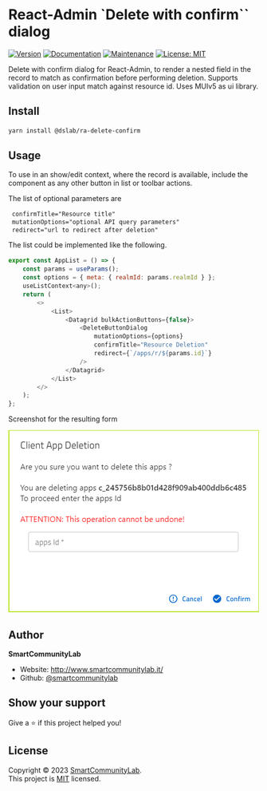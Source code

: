 # React-Admin `Delete with confirm`` dialog

[![Version](https://img.shields.io/npm/v/@dslab/ra-delete-confirm.svg)](https://www.npmjs.com/package/@dslab/ra-delete-confirm)
[![Documentation](https://img.shields.io/badge/documentation-yes-brightgreen.svg)](https://github.com/smartcommunitylab/react-admin-packages/blob/master/packages/ra-jsonschema-input/README.md)
[![Maintenance](https://img.shields.io/badge/Maintained%3F-yes-green.svg)](https://github.com/smartcommunitylab/react-admin-packages/graphs/commit-activity)
[![License: MIT](https://img.shields.io/badge/license-MIT-yellow)](https://github.com/smartcommunitylab/react-admin-packages/blob/master/LICENSE)

Delete with confirm dialog for React-Admin, to render a nested field in the record to match as confirmation before performing deletion.
Supports validation on user input match against resource id. Uses MUIv5 as ui library.

## Install

```sh
yarn install @dslab/ra-delete-confirm
```

## Usage

To use in an show/edit context, where the record is available, include the component as any other button in list or toolbar actions.

The list of optional parameters are

```
 confirmTitle="Resource title"
 mutationOptions="optional API query parameters"
 redirect="url to redirect after deletion"
 ```

The list could be implemented like the following.

```javascript
export const AppList = () => {
    const params = useParams();
    const options = { meta: { realmId: params.realmId } };
    useListContext<any>();
    return (
        <>
            <List>
                <Datagrid bulkActionButtons={false}>
                    <DeleteButtonDialog
                        mutationOptions={options}
                        confirmTitle="Resource Deletion"
                        redirect={`/apps/r/${params.id}`}
                    />
                </Datagrid>
            </List>
        </>
    );
};

```

Screenshot for the resulting form

![Form screenshot](assets/dialog-screenshot.png)


## Author

**SmartCommunityLab**

-   Website: http://www.smartcommunitylab.it/
-   Github: [@smartcommunitylab](https://github.com/smartcommunitylab)

## Show your support

Give a ⭐️ if this project helped you!

## License

Copyright © 2023 [SmartCommunityLab](https://github.com/smartcommunitylab).<br />
This project is [MIT](https://github.com/smartcommunitylab/react-admin-packages/blob/master/LICENSE) licensed.
